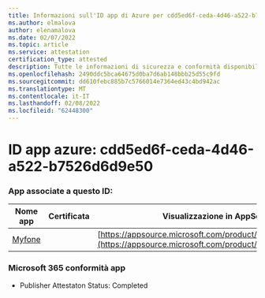 ```yaml
---
title: Informazioni sull'ID app di Azure per cdd5ed6f-ceda-4d46-a522-b7526d6d9e50
ms.author: elmalova
author: elenamalova
ms.date: 02/07/2022
ms.topic: article
ms.service: attestation
certification_type: attested
description: Tutte le informazioni di sicurezza e conformità disponibili per cdd5ed6f-ceda-4d46-a522-b7526d6d9e50.
ms.openlocfilehash: 2490ddc5bca64675d0ba7d6ab148bbb25d55c9fd
ms.sourcegitcommit: dd610febc885b7c5766014e7364ed43c4bd942ac
ms.translationtype: MT
ms.contentlocale: it-IT
ms.lasthandoff: 02/08/2022
ms.locfileid: "62448300"
---
```

# <a name="azure-app-id-cdd5ed6f-ceda-4d46-a522-b7526d6d9e50"></a>ID app azure: cdd5ed6f-ceda-4d46-a522-b7526d6d9e50


### <a name="apps-associated-with-this-id"></a>App associate a questo ID:
| **Nome app** | **Certificata** | **Visualizzazione in AppSource** |
|--------------|---------------|-----------------------|
| [Myfone](https://docs.microsoft.com/microsoft-365-app-certification/forward/WA200000716) |  | [https://appsource.microsoft.com/product/office/WA200000716](https://appsource.microsoft.com/product/office/WA200000716) |

### <a name="microsoft-365-app-compliance-status"></a>Microsoft 365 conformità app
- Publisher Attestaton Status: Completed
